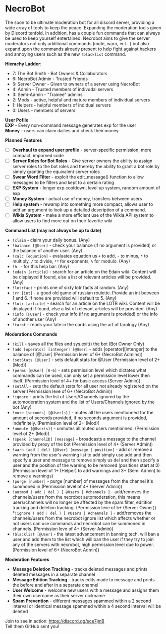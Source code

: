 # NecroBot
The soon to be ultimate moderation bot for all discord server, providing a wide array of tools to keep the peace. Expanding the moderation tools given by Discord tenfold. In addition, has a couple fun commands that can always be used to keep yourself entertained. Necrobot aims to give the server moderators not only additional commands (mute, warn, ect...) but also expand upon the commands already present to help fight against hackers and annoying users such as the new `!blacklist` command.

__Hierachy Ladder:__
* 7: The Bot Smith - Bot Owners & Collaborators
* 6: NecroBot Admin - Trusted Friends
* 5: Server Owner - Given to owners of a server using NecroBot
* 4: Admin - Trusted members of indivudal servers
* 3: Semi-Admin - "Trainee" admins
* 2: Mods - active, helpful and mature members of individual servers
* 1: Helpers - helpful members of indidual servers
* 0: Users - members of servers

__User Pofile__ <br>
**EXP** - Every non-command message generates exp for the user <br>
**Money** - users can claim dailies and check their money

__Planned Features__
* [ ] **Overhaul to expand user profile** - server-specific permission, more compact, imporved code
* [ ] **Server Roles for Bot Roles** - Give server owners the ability to assign server roles to the bot roles and thereby the ability to grant a bot role by simply granting the equivalent server roles
* [ ] **Swear Word Filter** - exploit the edit_message() function to allow messages to be filters and kept to a certain rating
* [ ] **EXP System** - longer exp cooldown, level up system, random amount of exp
* [ ] **Money System** - actual use of money, transfers between users
* [ ] **Help system** - rewamp into something more compact, allows user to add an argument to look up a detailed description of a command.
* [ ] **Wikia System** - make a more efficient use of the Wikia API system to allow users to find more out on their favorite wiki

__Command List (may not always be up to date)__
* `!claim` - claim your daily bonus. (Any)
* `!balance [@User]` - check your balance (if no argument is provided) or the balance of another user. (Any)
* `!calc [equation]` - evaluates equation us `+` to add, `-` to minus, `*` to multiply, `/` to divide, `**` for exponents, `%` for modulo. (Any)
* `!h ` - for this help bar. (Any)
* `!edain [article]` - search for an article on the Edain wiki. Content will be displayed if found, else a list of relevant articles will be provided. (Any)
* `!lotrfact` - prints one of sixty lotr facts at random. (Any)
* `!rr [int]` - a good old game of russian roulette. Provide an int between 1 and 6. If none are provided will default to 5. (Any)
* `!lotr [article]` - search for an article on the LOTR wiki. Content will be displayed if found, else a list of relevant articles will be provided. (Any)
* `!info [@User]` - check your info (if no argument is provided) or the info of another user (Any)
* `!tarot` - reads your fate in the cards using the art of tarology (Any)


__Moderations Commands__
* `!kill` - saves all the files and sys.exit() the bot (Bot Owner Only)
* `!add [operator] [intenger] [@User]` - adds [operator][intenger] to the balance of [@User] (Permission level of 6+ (NecroBot Admins))
* `!setStats [@User]` - sets default stats for @User (Permission level of 2+ (Mod))
* `!perms [@User] [0-6]` - sets permission level which dictates what commands can be used, can only set a permission level lower then itself. (Permission level of 4+ for basic access (Server Admin))
* `!setAll` - sets the default stats for all user not already registered on the server (Permission leve of 6+ (NecroBot Admin))
* `!ignore` - prints the list of Users/Channels ignored by the automoderation system and the list of Users/Channels ignored by the bot (Any)
* `!mute [seconds] [@User(s)]` - mutes all the users mentionned for the amount of seconds provided, if no seconds argument is provided, indefinitely. (Permission level of 2+ (Mod))
* `!unmute [@User(s)]` - unmutes all muted users mentionned. (Permission level of 2+ (Mod))
* `!speak [channelID] [message]` - broadcasts a message to the channel provided by proxy of the bot (Permission level of 4+ (Server Admin))
* `!warn (add | del) [@User] [message | position]` - add or remove a warning from the user's warning list to add simply use add and then specify a user and message to remove simply us del and then specify a user and the position of the warning to be removed (positions start at 0) (Permission level of 1+ (Helper) to add warnings and 3+ (Semi Admin) to remove a warnings)
* `!purge [number]` - purge [number] of messages from the channel it's summoned in (Permission level of 4+ (Server Admin))
* `!autmod ( add | del ) [ @Users | #channels ]` - add/removes the channels/users from the necrobot automoderation, this means users/channels will no longer be affected by the spam filter, editition tracking and deletion tracking. (Permission leve of 5+ (Server Owner))
*`!ignore ( add | del ) [ @Users | #channels ]` - add/removes the channels/users from the necrobot ignore list which affects whether or not users can use commands and necrobot can be summoned in channels. (Permission leve of 4+ (Server Admin))
* `!blacklist [@User]` - the latest advancement in banning tech, will ban a user and add them to the list which will ban the user if they try to join any of the servers with necrobot, high permission level due to power. (Permission level of 6+ (NecroBot Admin))


__Moderation Features__
* **Message Deletion Tracking** - tracks deleted messages and prints deleted messages in a separate channel
* **Message Edition Tracking** - tracks edits made to message and prints the before and after in a separate channel
* **User Welcome** - welcome new users with a message and assigns them their own username as their server nickname
* **Spam Prevention** - different messages spammed within a 2 second interval or identical message spammed within a 4 second interval will be deleted

Join to see in action: https://discord.gg/sce7jmB <br>
Tell them GitHub sent you!
